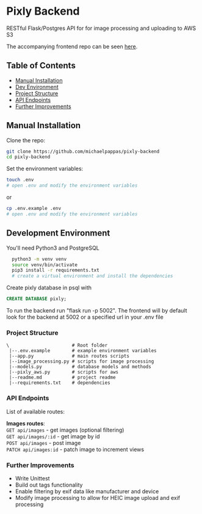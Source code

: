 # Pixly Backend
RESTful Flask/Postgres API for for image processing and uploading to AWS S3

The accompanying frontend repo can be seen [here](https://github.com/michaelpappas/pixly-frontend).

## Table of Contents
- [Manual Installation](#manual-installation)
- [Dev Environment](#development-environment)
- [Project Structure](#project-structure)
- [API Endpoints](#api-endpoints)
- [Further Improvements](#further-improvements)

## Manual Installation

Clone the repo:

```bash
git clone https://github.com/michaelpappas/pixly-backend
cd pixly-backend
```

Set the environment variables:
```bash
touch .env
# open .env and modify the environment variables
```
or
```bash
cp .env.example .env
# open .env and modify the environment variables
```




## Development Environment

You'll need Python3 and PostgreSQL

```bash
  python3 -m venv venv
  source venv/bin/activate
  pip3 install -r requirements.txt
  # create a virtual environment and install the dependencies
  ```

Create pixly database in psql with
```sql
CREATE DATABASE pixly;
```

To run the backend run "flask run -p 5002".
The frontend will by default look for the backend at 5002 or a specified url in your .env file

### Project Structure

```
\                       # Root folder
 |--.env.example        # example environment variables
 |--app.py              # main routes scripts
 |--image_processing.py # scripts for image processing
 |--models.py           # database models and methods
 |--pixly_aws.py        # scripts for aws
 |--readme.md           # project readme
 |--requirements.txt    # dependencies
```

### API Endpoints

List of available routes:

**Images routes**:\
`GET api/images` - get images (optional filtering)\
`GET api/images/:id` - get image by id\
`POST api/images` - post image\
`PATCH api/images:id` - patch image to increment views

### Further Improvements

- Write Unittest
- Build out tags functionality
- Enable filtering by exif data like manufacturer and device
- Modify image processing to allow for HEIC image upload and exif processing









